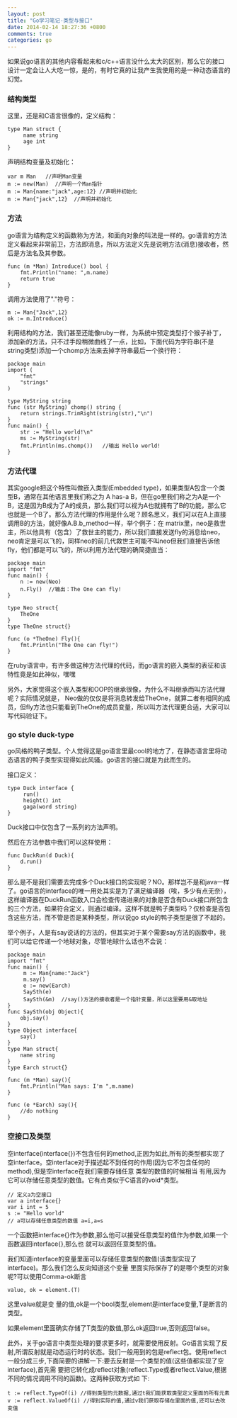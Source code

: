 ```yaml
---
layout: post
title: "Go学习笔记-类型与接口"
date: 2014-02-14 18:27:36 +0800
comments: true
categories: go
---
```


如果说go语言的其他内容看起来和c/c++语言没什么太大的区别，那么它的接口设计一定会让人大吃一惊，是的，有时它真的让我产生我使用的是一种动态语言的幻觉。

<!-- more -->

### 结构类型

这里，还是和C语言很像的，定义结构：

	type Man struct {
	     name string
	     age int
	}

声明结构变量及初始化：

	var m Man   //声明Man变量
	m := new(Man)  //声明一个Man指针
	m := Man{name:"jack",age:12} //声明并初始化 
	m := Man{"jack",12}  //声明并初始化

### 方法

go语言为结构定义的函数称为方法，和面向对象的叫法是一样的。go语言的方法定义看起来非常前卫，方法即消息，所以方法定义先是说明方法(消息)接收者，然后是方法名及其参数。

	func (m *Man) Introduce() bool {
	    fmt.Println("name: ",m.name)
	    return true
	}

调用方法使用了"."符号：

	m := Man{"Jack",12}
	ok := m.Introduce()

利用结构的方法，我们甚至还能像ruby一样，为系统中预定类型打个猴子补丁，添加新的方法，只不过手段稍微曲线了一点，比如，下面代码为字符串(不是string类型)添加一个chomp方法来去掉字符串最后一个换行符：

	package main
	import (
		"fmt"
		"strings"
	)
	
	type MyString string
	func (str MyString) chomp() string {
		return strings.TrimRight(string(str),"\n")
	}
	func main() {
		str := "Hello world!\n"
		ms := MyString(str)
		fmt.Println(ms.chomp())   //输出 Hello world!
	}


### 方法代理

其实google把这个特性叫做嵌入类型(Embedded type)，如果类型A包含一个类型B，通常在其他语言里我们称之为 A  has-a B，但在go里我们称之为A是一个B，这是因为B成为了A的成员，那么我们可以视为A也就拥有了B的功能，那么它也就是一个B了。那么方法代理的作用是什么呢？顾名思义，我们可以在A上直接调用B的方法，就好像A.B.b_method一样，举个例子：在 matrix里，neo是救世主，所以他具有（包含）了救世主的能力，所以我们直接发送fly的消息给neo，neo肯定是可以飞的，同样neo的前几代救世主可能不叫neo但我们直接告诉他fly，他们都是可以飞的，所以利用方法代理的确简捷直当：

	package main
	import "fmt"
	func main() {
		n := new(Neo)
		n.Fly()  //输出：The One can fly!
	}
	
	type Neo struct{
		TheOne
	}
	type TheOne struct{}
	
	func (o *TheOne) Fly(){
		fmt.Println("The One can fly!")
	}

在ruby语言中，有许多做这种方法代理的代码，而go语言的嵌入类型的表征和该特性竟是如此神似，嘿嘿

另外，大家觉得这个嵌入类型和OOP的继承很像，为什么不叫继承而叫方法代理呢？实际情况就是， Neo做的仅仅是将消息转发给TheOne，就算二者有相同的成员，但fly方法也只能看到TheOne的成员变量，所以叫方法代理更合适，大家可以写代码验证下。

### go style duck-type 

go风格的鸭子类型。个人觉得这是go语言里最cool的地方了，在静态语言里将动态语言的鸭子类型实现得如此风骚。go语言的接口就是为此而生的。

接口定义：

	type Duck interface {
	     run()
	     height() int
	     gaga(word string)
	}

Duck接口中仅包含了一系列的方法声明。

然后在方法参数中我们可以这样使用：

	func DuckRun(d Duck){
	    d.run()
	}

那么是不是我们需要去完成多个Duck接口的实现呢？NO。那样岂不是和java一样了。go语言的interface的唯一用处其实是为了满足编译器（唉，多少有点无奈），这样编译器在DuckRun函数入口会检查传递进来的对象是否含有Duck接口所包含的三个方法，如果符合定义，则通过编译。这样不就是鸭子类型吗？仅检查是否包含这些方法，而不管是否是某种类型，所以说go style的鸭子类型是很了不起的。

举个例子，人是有say说话的方法的，但其实对于某个需要say方法的函数中，我们可以给它传递一个地球对象，尽管地球什么话也不会说：

	package main
	import "fmt"
	func main() {
	     m := Man{name:"Jack"}
		 m.say()
		 e := new(Earch)
		 SaySth(e)
		 SaySth(&m)  //say()方法的接收者是一个指针变量，所以这里要用&取地址
	}
	func SaySth(obj Object){
		obj.say()
	}
	type Object interface{
		say()
	}
	type Man struct{
		name string
	}
	type Earch struct{}
	
	func (m *Man) say(){
		fmt.Println("Man says: I'm ",m.name)
	}
	
	func (e *Earch) say(){
		//do nothing
	}

### 空接口及类型

空interface(interface{})不包含任何的method,正因为如此,所有的类型都实现了空interface。空interface对于描述起不到任何的作用(因为它不包含任何的method),但是空interface在我们需要存储任意
类型的数值的时候相当 有用,因为它可以存储任意类型的数值。它有点类似于C语言的void*类型。

	// 定义a为空接口
	var a interface{}
	var i int = 5
	s := "Hello world"
	// a可以存储任意类型的数值 a=i,a=s


一个函数把interface{}作为参数,那么他可以接受任意类型的值作为参数,如果一个函数返回interface{},那么也 就可以返回任意类型的值。

我们知道interface的变量里面可以存储任意类型的数值(该类型实现了interface)。那么我们怎么反向知道这个变量 里面实际保存了的是哪个类型的对象呢?可以使用Comma-ok断言

	value, ok = element.(T)

这里value就是变 量的值,ok是一个bool类型,element是interface变量,T是断言的类型。

如果element里面确实存储了T类型的数值,那么ok返回true,否则返回false。

此外，关于go语言中类型处理的要求更多时，就需要使用反射。Go语言实现了反射,所谓反射就是动态运行时的状态。我们一般用到的包是reflect包。使用reflect一般分成三步,下面简要的讲解一下:要去反射是一个类型的值(这些值都实现了空interface),首先需 要把它转化成reflect对象(reflect.Type或者reflect.Value,根据不同的情况调用不同的函数)。这两种获取方式如 下:

	t := reflect.TypeOf(i) //得到类型的元数据,通过t我们能获取类型定义里面的所有元素
	v := reflect.ValueOf(i) //得到实际的值,通过v我们获取存储在里面的值,还可以去改变值